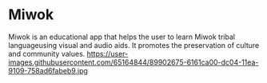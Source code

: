 # Miwok
Miwok is an educational app that helps the user to learn Miwok tribal languageusing visual and audio aids. It promotes the preservation of culture and community values.
https://user-images.githubusercontent.com/65164844/89902675-6161ca00-dc04-11ea-9109-758ad6fabeb9.jpg
